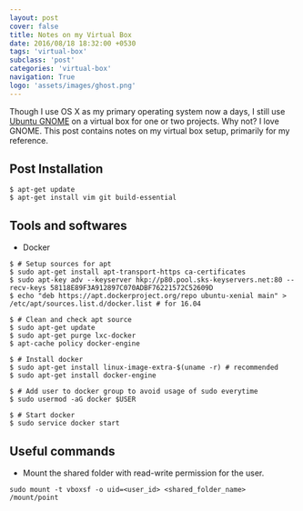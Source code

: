 ```yaml
---
layout: post
cover: false
title: Notes on my Virtual Box
date: 2016/08/18 18:32:00 +0530
tags: 'virtual-box'
subclass: 'post'
categories: 'virtual-box'
navigation: True
logo: 'assets/images/ghost.png'
---
```


Though I use OS X as my primary operating system now a days, I still use [Ubuntu GNOME](https://ubuntugnome.org/) on a virtual box for one or two projects. Why not? I love GNOME. This post contains notes on my virtual box setup, primarily for my reference.

## Post Installation

```
$ apt-get update
$ apt-get install vim git build-essential
```

## Tools and softwares

* Docker

```
$ # Setup sources for apt
$ sudo apt-get install apt-transport-https ca-certificates
$ sudo apt-key adv --keyserver hkp://p80.pool.sks-keyservers.net:80 --recv-keys 58118E89F3A912897C070ADBF76221572C52609D
$ echo "deb https://apt.dockerproject.org/repo ubuntu-xenial main" > /etc/apt/sources.list.d/docker.list # for 16.04

$ # Clean and check apt source
$ sudo apt-get update
$ sudo apt-get purge lxc-docker
$ apt-cache policy docker-engine

$ # Install docker
$ sudo apt-get install linux-image-extra-$(uname -r) # recommended
$ sudo apt-get install docker-engine

$ # Add user to docker group to avoid usage of sudo everytime
$ sudo usermod -aG docker $USER

$ # Start docker
$ sudo service docker start
```

## Useful commands

* Mount the shared folder with read-write permission for the user.

```
sudo mount -t vboxsf -o uid=<user_id> <shared_folder_name> /mount/point
```

